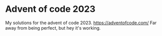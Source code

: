 # Advent of code 2023
My solutions for the advent of code 2023. https://adventofcode.com/
Far away from being perfect, but hey it's working. 
